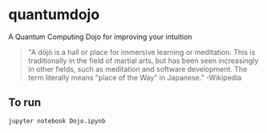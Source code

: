# quantumdojo
A Quantum Computing Dojo for improving your intuition

> "A dōjō is a hall or place for immersive learning or meditation. This is traditionally in the field of martial arts, but has been seen increasingly in other fields, such as meditation and software development. The term literally means "place of the Way" in Japanese." -Wikipedia

## To run
`jupyter notebook Dojo.ipynb`
